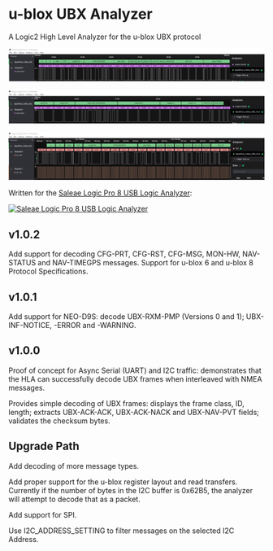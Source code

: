 
  # u-blox UBX Analyzer
  
A Logic2 High Level Analyzer for the u-blox UBX protocol

![Screen shot 1](./Screenshot_1.png)

![Screen shot 2](./Screenshot_2.png)

![Screen shot 3](./Screenshot_3.png)

Written for the [Saleae Logic Pro 8 USB Logic Analyzer](https://www.sparkfun.com/products/13196):

[![Saleae Logic Pro 8 USB Logic Analyzer](https://cdn.sparkfun.com//assets/parts/1/0/3/3/0/13196-04.jpg)](https://www.sparkfun.com/products/13196)

## v1.0.2

Add support for decoding CFG-PRT, CFG-RST, CFG-MSG, MON-HW, NAV-STATUS and NAV-TIMEGPS messages. Support for u-blox 6 and u-blox 8 Protocol Specifications.

## v1.0.1

Add support for NEO-D9S: decode UBX-RXM-PMP (Versions 0 and 1); UBX-INF-NOTICE, -ERROR and -WARNING.

## v1.0.0

Proof of concept for Async Serial (UART) and I2C traffic: demonstrates that the HLA can successfully decode UBX frames when interleaved with NMEA messages.

Provides simple decoding of UBX frames: displays the frame class, ID, length; extracts UBX-ACK-ACK, UBX-ACK-NACK and UBX-NAV-PVT fields; validates the checksum bytes.

## Upgrade Path

Add decoding of more message types.

Add proper support for the u-blox register layout and read transfers. Currently if the number of bytes in the I2C buffer is 0x62B5, the analyzer will attempt to decode that as a packet.

Add support for SPI.

Use I2C_ADDRESS_SETTING to filter messages on the selected I2C Address.